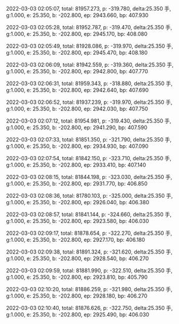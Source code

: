 2022-03-03 02:05:07, total: 81957.273, p: -319.780, delta:25.350 手, g:1.000, e: 25.350, b: -202.800, ep: 2943.660, bp: 407.930

2022-03-03 02:05:28, total: 81952.787, p: -319.470, delta:25.350 手, g:1.000, e: 25.350, b: -202.800, ep: 2945.170, bp: 408.080

2022-03-03 02:05:49, total: 81928.086, p: -319.970, delta:25.350 手, g:1.000, e: 25.350, b: -202.800, ep: 2945.470, bp: 408.180

2022-03-03 02:06:09, total: 81942.559, p: -319.360, delta:25.350 手, g:1.000, e: 25.350, b: -202.800, ep: 2942.800, bp: 407.770

2022-03-03 02:06:31, total: 81959.343, p: -318.880, delta:25.350 手, g:1.000, e: 25.350, b: -202.800, ep: 2942.640, bp: 407.690

2022-03-03 02:06:52, total: 81937.239, p: -319.970, delta:25.350 手, g:1.000, e: 25.350, b: -202.800, ep: 2942.030, bp: 407.750

2022-03-03 02:07:12, total: 81954.981, p: -319.430, delta:25.350 手, g:1.000, e: 25.350, b: -202.800, ep: 2941.290, bp: 407.590

2022-03-03 02:07:33, total: 81851.350, p: -321.790, delta:25.350 手, g:1.000, e: 25.350, b: -202.800, ep: 2934.930, bp: 407.090

2022-03-03 02:07:54, total: 81842.150, p: -323.710, delta:25.350 手, g:1.000, e: 25.350, b: -202.800, ep: 2933.410, bp: 407.140

2022-03-03 02:08:15, total: 81844.198, p: -323.030, delta:25.350 手, g:1.000, e: 25.350, b: -202.800, ep: 2931.770, bp: 406.850

2022-03-03 02:08:36, total: 81780.103, p: -325.000, delta:25.350 手, g:1.000, e: 25.350, b: -202.800, ep: 2926.040, bp: 406.380

2022-03-03 02:08:57, total: 81841.144, p: -324.660, delta:25.350 手, g:1.000, e: 25.350, b: -202.800, ep: 2923.580, bp: 406.030

2022-03-03 02:09:17, total: 81878.654, p: -322.270, delta:25.350 手, g:1.000, e: 25.350, b: -202.800, ep: 2927.170, bp: 406.180

2022-03-03 02:09:38, total: 81891.324, p: -321.620, delta:25.350 手, g:1.000, e: 25.350, b: -202.800, ep: 2928.540, bp: 406.270

2022-03-03 02:09:59, total: 81881.990, p: -322.510, delta:25.350 手, g:1.000, e: 25.350, b: -202.800, ep: 2923.810, bp: 405.790

2022-03-03 02:10:20, total: 81886.259, p: -321.980, delta:25.350 手, g:1.000, e: 25.350, b: -202.800, ep: 2928.180, bp: 406.270

2022-03-03 02:10:40, total: 81876.626, p: -322.750, delta:25.350 手, g:1.000, e: 25.350, b: -202.800, ep: 2925.490, bp: 406.030